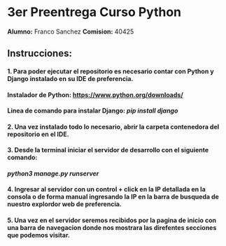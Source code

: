 # 3er Preentrega Curso Python 

**Alumno:** Franco Sanchez
**Comision:** 40425

## Instrucciones:
#### 1. Para poder ejecutar el repositorio es necesario contar con Python y Django instalado en su IDE de preferencia. 
#### Instalador de Python: https://www.python.org/downloads/
#### Linea de comando para instalar Django:  *pip install django*
#### 2. Una vez instalado todo lo necesario, abrir la carpeta contenedora del repositorio en el IDE.
#### 3. Desde la terminal iniciar el servidor de desarrollo con el siguiente comando:
#### *python3 manage.py runserver*
#### 4. Ingresar al servidor con un control + click en la IP detallada en la consola o de forma manual ingresando la IP en la barra de busqueda de nuestro explordor web de preferencia.
#### 5. Una vez en el servidor seremos recibidos por la pagina de inicio con una barra de navegacion donde nos mostrara las direfentes secciones que podemos visitar.
